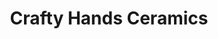 ---
title: "Crafty Hands Ceramics"
url: /batesburg-leesville/crafty-hands-ceramics/
shop: pottery
---